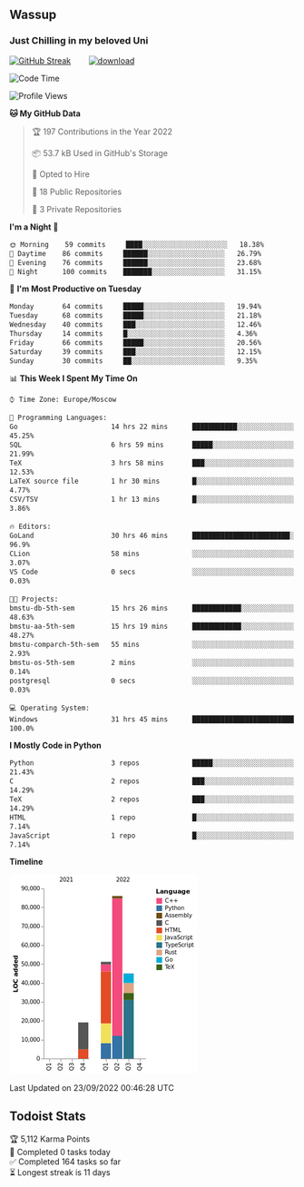 ## Wassup 
### Just Chilling in my beloved Uni 

<!--
-->

[![GitHub Streak](http://github-readme-streak-stats.herokuapp.com?user=archeoss&theme=shades-of-purple&hide_border=true&date_format=j%20M%5B%20Y%5D)](https://git.io/streak-stats)&nbsp;&nbsp;&nbsp;&nbsp;&nbsp;&nbsp;&nbsp;&nbsp;[![download](https://user-images.githubusercontent.com/68448737/147796309-d8b65b1d-4dde-40d9-b03a-2b42aaa6cd43.jpeg)
](http://bmstu.ru/)

<!--START_SECTION:waka-->
![Code Time](http://img.shields.io/badge/Code%20Time-579%20hrs%2053%20mins-blue)

![Profile Views](http://img.shields.io/badge/Profile%20Views-2-blue)

**🐱 My GitHub Data** 

> 🏆 197 Contributions in the Year 2022
 > 
> 📦 53.7 kB Used in GitHub's Storage 
 > 
> 💼 Opted to Hire
 > 
> 📜 18 Public Repositories 
 > 
> 🔑 3 Private Repositories  
 > 
**I'm a Night 🦉** 

```text
🌞 Morning    59 commits     ████░░░░░░░░░░░░░░░░░░░░░   18.38% 
🌆 Daytime    86 commits     ██████░░░░░░░░░░░░░░░░░░░   26.79% 
🌃 Evening    76 commits     ██████░░░░░░░░░░░░░░░░░░░   23.68% 
🌙 Night      100 commits    ███████░░░░░░░░░░░░░░░░░░   31.15%

```
📅 **I'm Most Productive on Tuesday** 

```text
Monday       64 commits     █████░░░░░░░░░░░░░░░░░░░░   19.94% 
Tuesday      68 commits     █████░░░░░░░░░░░░░░░░░░░░   21.18% 
Wednesday    40 commits     ███░░░░░░░░░░░░░░░░░░░░░░   12.46% 
Thursday     14 commits     █░░░░░░░░░░░░░░░░░░░░░░░░   4.36% 
Friday       66 commits     █████░░░░░░░░░░░░░░░░░░░░   20.56% 
Saturday     39 commits     ███░░░░░░░░░░░░░░░░░░░░░░   12.15% 
Sunday       30 commits     ██░░░░░░░░░░░░░░░░░░░░░░░   9.35%

```


📊 **This Week I Spent My Time On** 

```text
⌚︎ Time Zone: Europe/Moscow

💬 Programming Languages: 
Go                       14 hrs 22 mins      ███████████░░░░░░░░░░░░░░   45.25% 
SQL                      6 hrs 59 mins       █████░░░░░░░░░░░░░░░░░░░░   21.99% 
TeX                      3 hrs 58 mins       ███░░░░░░░░░░░░░░░░░░░░░░   12.53% 
LaTeX source file        1 hr 30 mins        █░░░░░░░░░░░░░░░░░░░░░░░░   4.77% 
CSV/TSV                  1 hr 13 mins        █░░░░░░░░░░░░░░░░░░░░░░░░   3.86%

🔥 Editors: 
GoLand                   30 hrs 46 mins      ████████████████████████░   96.9% 
CLion                    58 mins             ░░░░░░░░░░░░░░░░░░░░░░░░░   3.07% 
VS Code                  0 secs              ░░░░░░░░░░░░░░░░░░░░░░░░░   0.03%

🐱‍💻 Projects: 
bmstu-db-5th-sem         15 hrs 26 mins      ████████████░░░░░░░░░░░░░   48.63% 
bmstu-aa-5th-sem         15 hrs 19 mins      ████████████░░░░░░░░░░░░░   48.27% 
bmstu-comparch-5th-sem   55 mins             ░░░░░░░░░░░░░░░░░░░░░░░░░   2.93% 
bmstu-os-5th-sem         2 mins              ░░░░░░░░░░░░░░░░░░░░░░░░░   0.14% 
postgresql               0 secs              ░░░░░░░░░░░░░░░░░░░░░░░░░   0.03%

💻 Operating System: 
Windows                  31 hrs 45 mins      █████████████████████████   100.0%

```

**I Mostly Code in Python** 

```text
Python                   3 repos             █████░░░░░░░░░░░░░░░░░░░░   21.43% 
C                        2 repos             ███░░░░░░░░░░░░░░░░░░░░░░   14.29% 
TeX                      2 repos             ███░░░░░░░░░░░░░░░░░░░░░░   14.29% 
HTML                     1 repo              █░░░░░░░░░░░░░░░░░░░░░░░░   7.14% 
JavaScript               1 repo              █░░░░░░░░░░░░░░░░░░░░░░░░   7.14%

```


**Timeline**

![Chart not found](https://raw.githubusercontent.com/archeoss/archeoss/master/charts/bar_graph.png) 


 Last Updated on 23/09/2022 00:46:28 UTC
<!--END_SECTION:waka-->

## Todoist Stats

<!-- TODO-IST:START -->
🏆  5,112 Karma Points           
🌸  Completed 0 tasks today           
✅  Completed 164 tasks so far           
⏳  Longest streak is 11 days
<!-- TODO-IST:END -->
